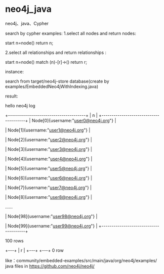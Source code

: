 # neo4j_java
neo4j、java、Cypher


search by cypher 
examples:
1.select all nodes and return nodes:

start n=node() return n;

2.select all relationships and return relationships :

start n=node() match (n)-[r]->() return r;


instance:

search from target/neo4j-store database(create by examples/EmbeddedNeo4jWithIndexing.java)

result:

hello neo4j log

+---------------------------------------+
| n |
+---------------------------------------+
| Node[0]{username:"user0@neo4j.org"} |


| Node[1]{username:"user1@neo4j.org"} |

| Node[2]{username:"user2@neo4j.org"} |

| Node[3]{username:"user3@neo4j.org"} |

| Node[4]{username:"user4@neo4j.org"} |

| Node[5]{username:"user5@neo4j.org"} |

| Node[6]{username:"user6@neo4j.org"} |

| Node[7]{username:"user7@neo4j.org"} |

| Node[8]{username:"user8@neo4j.org"} |

......


| Node[98]{username:"user98@neo4j.org"} |

| Node[99]{username:"user99@neo4j.org"} |
+---------------------------------------+

100 rows


+---+
| r |
+---+
+---+
0 row

like：community/embedded-examples/src/main/java/org/neo4j/examples/ java files in https://github.com/neo4j/neo4j/
